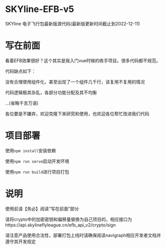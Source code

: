 # SKYline-EFB-v5
SKYline 电子飞行包最新版源代码(最新版更新时间截止到2022-12-11)

# 写在前面
看着EFB效果很好？这个其实是我入门vue时候的练手项目。很多代码都不规范。

代码缺点如下：

没有合理使用组件化，甚至出现了一个组件几千行，该复用不复用的情况

代码逻辑极其杂乱，各部分功能分配及其不均衡

...(省略千言万语)

各位要是不嫌弃，欢迎克隆下来研究和使用，也欢迎各位帮忙改进我们代码

# 项目部署
使用```npm install```安装依赖

使用```npm run serve```启动开发环境

使用```npm run build```进行项目打包

# 说明
使用前请【务必】阅读“写在前面”部分

请将crypto中的加密密钥和偏移量替换为自己项目的，相应接口为https://api.skylineflyleague.cn/efb_api_v2/crypto/sign

请注意产品使用合法性，部署打包上线时请确保阅读navigraph相应开发者文档并遵守其开发规定
